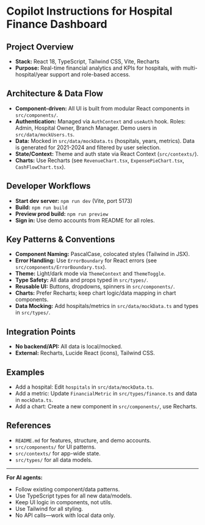 # Copilot Instructions for Hospital Finance Dashboard

## Project Overview
- **Stack:** React 18, TypeScript, Tailwind CSS, Vite, Recharts
- **Purpose:** Real-time financial analytics and KPIs for hospitals, with multi-hospital/year support and role-based access.

## Architecture & Data Flow
- **Component-driven:** All UI is built from modular React components in `src/components/`.
- **Authentication:** Managed via `AuthContext` and `useAuth` hook. Roles: Admin, Hospital Owner, Branch Manager. Demo users in `src/data/mockUsers.ts`.
- **Data:** Mocked in `src/data/mockData.ts` (hospitals, years, metrics). Data is generated for 2021-2024 and filtered by user selection.
- **State/Context:** Theme and auth state via React Context (`src/contexts/`).
- **Charts:** Use Recharts (see `RevenueChart.tsx`, `ExpensePieChart.tsx`, `CashFlowChart.tsx`).

## Developer Workflows
- **Start dev server:** `npm run dev` (Vite, port 5173)
- **Build:** `npm run build`
- **Preview prod build:** `npm run preview`
- **Sign in:** Use demo accounts from README for all roles.

## Key Patterns & Conventions
- **Component Naming:** PascalCase, colocated styles (Tailwind in JSX).
- **Error Handling:** Use `ErrorBoundary` for React errors (see `src/components/ErrorBoundary.tsx`).
- **Theme:** Light/dark mode via `ThemeContext` and `ThemeToggle`.
- **Type Safety:** All data and props typed in `src/types/`.
- **Reusable UI:** Buttons, dropdowns, spinners in `src/components/`.
- **Charts:** Prefer Recharts; keep chart logic/data mapping in chart components.
- **Data Mocking:** Add hospitals/metrics in `src/data/mockData.ts` and types in `src/types/`.

## Integration Points
- **No backend/API:** All data is local/mocked.
- **External:** Recharts, Lucide React (icons), Tailwind CSS.

## Examples
- Add a hospital: Edit `hospitals` in `src/data/mockData.ts`.
- Add a metric: Update `FinancialMetric` in `src/types/finance.ts` and data in `mockData.ts`.
- Add a chart: Create a new component in `src/components/`, use Recharts.

## References
- `README.md` for features, structure, and demo accounts.
- `src/components/` for UI patterns.
- `src/contexts/` for app-wide state.
- `src/types/` for all data models.

---
**For AI agents:**
- Follow existing component/data patterns.
- Use TypeScript types for all new data/models.
- Keep UI logic in components, not utils.
- Use Tailwind for all styling.
- No API calls—work with local data only.
